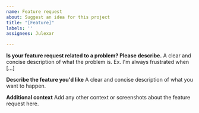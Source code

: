 ```yaml
---
name: Feature request
about: Suggest an idea for this project
title: "[Feature]"
labels: ''
assignees: Julexar

---
```


**Is your feature request related to a problem? Please describe.**
A clear and concise description of what the problem is. Ex. I'm always frustrated when [...]

**Describe the feature you'd like**
A clear and concise description of what you want to happen.

**Additional context**
Add any other context or screenshots about the feature request here.
